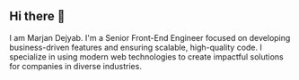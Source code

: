 ## Hi there 👋
I am Marjan Dejyab. I'm a Senior Front-End Engineer focused on developing business-driven features and ensuring scalable, high-quality code. I specialize in using modern web technologies to create impactful solutions for companies in diverse industries.
<!--
**marjandejyab/marjandejyab** is a ✨ _special_ ✨ repository because its `README.md` (this file) appears on your GitHub profile.

Here are some ideas to get you started:

- 🔭 I’m currently working on ...
- 🌱 I’m currently learning ...
- 👯 I’m looking to collaborate on ...
- 🤔 I’m looking for help with ...
- 💬 Ask me about ...
- 📫 How to reach me: ...
- 😄 Pronouns: ...
- ⚡ Fun fact: ...
-->
